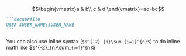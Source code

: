 
$$\begin{vmatrix}a & b\\
c & d
\end{vmatrix}=ad-bc$$

````md
```dockerfile
USER $USER_NAME:$USER_NAME
```
````

You can also use inline syntax (`$s^{-2}_{n}\sum_{i=1}^{n}$`)
to do inline math like $s^{-2}_{n}\sum_{i=1}^{n}$
